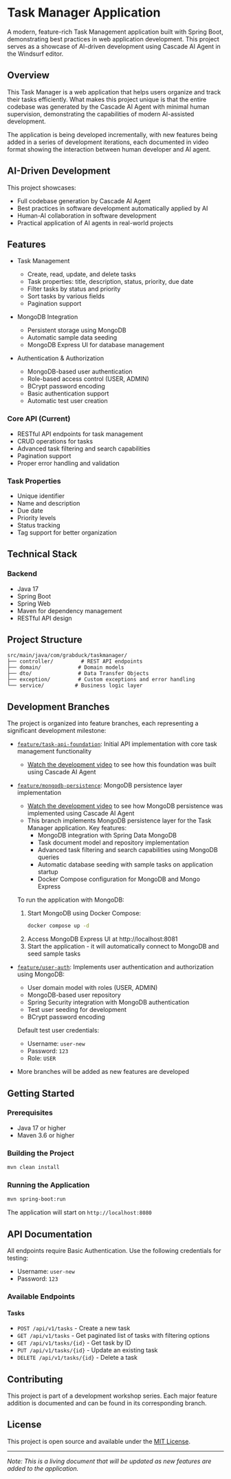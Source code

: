 # Task Manager Application

A modern, feature-rich Task Management application built with Spring Boot, demonstrating best practices in web application development. This project serves as a showcase of AI-driven development using Cascade AI Agent in the Windsurf editor.

## Overview

This Task Manager is a web application that helps users organize and track their tasks efficiently. What makes this project unique is that the entire codebase was generated by the Cascade AI Agent with minimal human supervision, demonstrating the capabilities of modern AI-assisted development.

The application is being developed incrementally, with new features being added in a series of development iterations, each documented in video format showing the interaction between human developer and AI agent.

## AI-Driven Development

This project showcases:
- Full codebase generation by Cascade AI Agent
- Best practices in software development automatically applied by AI
- Human-AI collaboration in software development
- Practical application of AI agents in real-world projects

## Features

- Task Management
  - Create, read, update, and delete tasks
  - Task properties: title, description, status, priority, due date
  - Filter tasks by status and priority
  - Sort tasks by various fields
  - Pagination support

- MongoDB Integration
  - Persistent storage using MongoDB
  - Automatic sample data seeding
  - MongoDB Express UI for database management

- Authentication & Authorization
  - MongoDB-based user authentication
  - Role-based access control (USER, ADMIN)
  - BCrypt password encoding
  - Basic authentication support
  - Automatic test user creation

### Core API (Current)
- RESTful API endpoints for task management
- CRUD operations for tasks
- Advanced task filtering and search capabilities
- Pagination support
- Proper error handling and validation

### Task Properties
- Unique identifier
- Name and description
- Due date
- Priority levels
- Status tracking
- Tag support for better organization

## Technical Stack

### Backend
- Java 17
- Spring Boot
- Spring Web
- Maven for dependency management
- RESTful API design

## Project Structure

```
src/main/java/com/grabduck/taskmanager/
├── controller/         # REST API endpoints
├── domain/            # Domain models
├── dto/               # Data Transfer Objects
├── exception/         # Custom exceptions and error handling
└── service/          # Business logic layer
```

## Development Branches

The project is organized into feature branches, each representing a significant development milestone:

- [`feature/task-api-foundation`](https://github.com/esurovtsev/task-manager/tree/feature/task-api-foundation): Initial API implementation with core task management functionality
  - [Watch the development video](https://youtu.be/BPaF68MU4aM?si=7NnMAw4zf2Ed6Zbe) to see how this foundation was built using Cascade AI Agent
- [`feature/mongodb-persistence`](https://github.com/esurovtsev/task-manager/tree/feature/mongodb-persistence): MongoDB persistence layer implementation
  - [Watch the development video](https://youtu.be/HO0VcvkWpPA?si=u9WjEj7a4io7jg3K) to see how MongoDB persistence was implemented using Cascade AI Agent
  - This branch implements MongoDB persistence layer for the Task Manager application. Key features:
    - MongoDB integration with Spring Data MongoDB
    - Task document model and repository implementation
    - Advanced task filtering and search capabilities using MongoDB queries
    - Automatic database seeding with sample tasks on application startup
    - Docker Compose configuration for MongoDB and Mongo Express

  To run the application with MongoDB:
  1. Start MongoDB using Docker Compose:
     ```bash
     docker compose up -d
     ```
  2. Access MongoDB Express UI at http://localhost:8081
  3. Start the application - it will automatically connect to MongoDB and seed sample tasks
- [`feature/user-auth`](https://github.com/esurovtsev/task-manager/tree/feature/user-auth): Implements user authentication and authorization using MongoDB:
  - User domain model with roles (USER, ADMIN)
  - MongoDB-based user repository
  - Spring Security integration with MongoDB authentication
  - Test user seeding for development
  - BCrypt password encoding

  Default test user credentials:
  - Username: `user-new`
  - Password: `123`
  - Role: `USER`
- More branches will be added as new features are developed

## Getting Started

### Prerequisites
- Java 17 or higher
- Maven 3.6 or higher

### Building the Project
```bash
mvn clean install
```

### Running the Application
```bash
mvn spring-boot:run
```

The application will start on `http://localhost:8080`

## API Documentation

All endpoints require Basic Authentication. Use the following credentials for testing:
- Username: `user-new`
- Password: `123`

### Available Endpoints

#### Tasks
- `POST /api/v1/tasks` - Create a new task
- `GET /api/v1/tasks` - Get paginated list of tasks with filtering options
- `GET /api/v1/tasks/{id}` - Get task by ID
- `PUT /api/v1/tasks/{id}` - Update an existing task
- `DELETE /api/v1/tasks/{id}` - Delete a task

## Contributing

This project is part of a development workshop series. Each major feature addition is documented and can be found in its corresponding branch.

## License

This project is open source and available under the [MIT License](LICENSE).

---
*Note: This is a living document that will be updated as new features are added to the application.*
